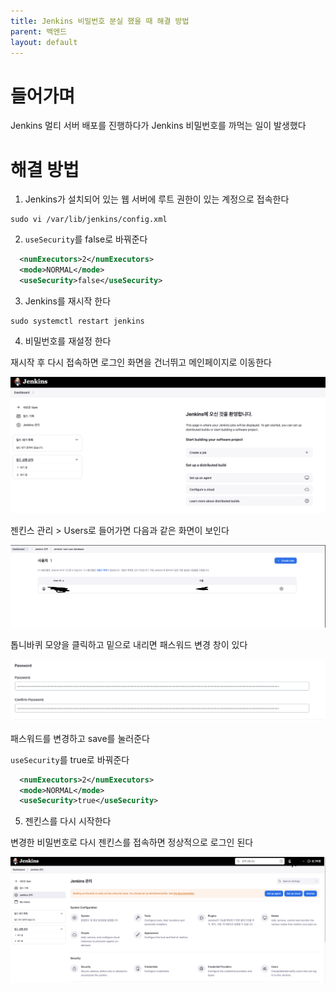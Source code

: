 ```yaml
---
title: Jenkins 비밀번호 분실 했을 때 해결 방법
parent: 백엔드
layout: default
---
```

# 들어가며

Jenkins 멀티 서버 배포를 진행하다가 Jenkins 비밀번호를 까먹는 일이 발생했다


# 해결 방법

1. Jenkins가 설치되어 있는 웹 서버에 루트 권한이 있는 계정으로 접속한다

```shell
sudo vi /var/lib/jenkins/config.xml
```

2. `useSecurity`를 false로 바꿔준다

```xml
  <numExecutors>2</numExecutors>
  <mode>NORMAL</mode>
  <useSecurity>false</useSecurity> 
```

3. Jenkins를 재시작 한다

```shell
sudo systemctl restart jenkins
```

4. 비밀번호를 재설정 한다

재시작 후 다시 접속하면 로그인 화면을 건너뛰고 메인페이지로 이동한다

![img.png](./images/img.png)

젠킨스 관리 > Users로 들어가면 다음과 같은 화면이 보인다

![img_1.png](./images/img_1.png)

톱니바퀴 모양을 클릭하고 밑으로 내리면 패스워드 변경 창이 있다

![img_2.png](./images/img_2.png)

패스워드를 변경하고 save를 눌러준다

`useSecurity`를 true로 바꿔준다

```xml
  <numExecutors>2</numExecutors>
  <mode>NORMAL</mode>
  <useSecurity>true</useSecurity> 
```

5. 젠킨스를 다시 시작한다

변경한 비밀번호로 다시 젠킨스를 접속하면 정상적으로 로그인 된다

![img_3.png](./images/img_3.png)


